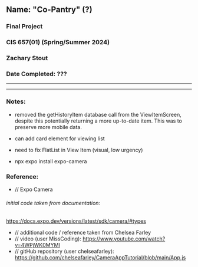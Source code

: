 ## Name: "Co-Pantry" (?)

### Final Project
### CIS 657(01) (Spring/Summer 2024)
### Zachary Stout
### Date Completed: ???


---------------------------------------------------
---------------------------------------------------

### Notes:
- removed the getHistoryItem database call from the ViewItemScreen, despite this potentially returning a more up-to-date item. This was to preserve more mobile data.

- can add card element for viewing list

- need to fix FlatList in View Item (visual, low urgency)

- npx expo install expo-camera

### Reference:
- // Expo Camera
###### initial code taken from documentation:
https://docs.expo.dev/versions/latest/sdk/camera/#types

- // additional code / reference taken from Chelsea Farley
- // video (user MissCoding): https://www.youtube.com/watch?v=4WPjWK0MYMI
- // gitHub repository (user chelseafarley): https://github.com/chelseafarley/CameraAppTutorial/blob/main/App.js
